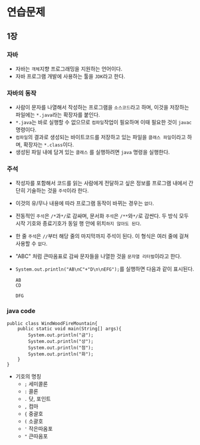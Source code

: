 # 연습문제
## 1장

### 자바
- 자바는 `객체`지향 프로그래밍을 지원하는 언어이다.
- 자바 프로그램 개발에 사용하는 툴을 `JDK`라고 한다.

### 자바의 동작
- 사람이 문자를 나열해서 작성하는 프로그램을 `소스코드`라고 하며, 이것을 저장하는 파일에는 `*.java`라는 확장자를 붙인다.
- `*.java`는 바로 실행할 수 없으므로 `컴파일`작업이 필요하며 이때 필요한 것이 `javac`명령이다.
- `컴파일`의 결과로 생성되는 바이트코드를 저장하고 있는 파일을 `클래스 파일`이라고 하며, 확장자는 `*.class`이다.
- 생성된 파일 내에 담겨 있는 `클래스` 를 실행하려면 `java` 명령을 실행한다.

### 주석
- 작성자를 포함해서 코드를 읽는 사람에게 전달하고 싶은 정보를 프로그램 내에서 간단히 기술하는 것을 `주석`이라 한다.
- 이것의 유/무나 내용에 따라 프로그램 동작이 바뀌는 경우는 `없다`.
- 전동적인 `주석`은 `/*`과`*/`로 감싸며, 문서화 `주석`은 `/**`와`*/`로 감싼다. 두 방식 모두 시작 기호와 종료기호가 동일 행 안에 위치`하지 않아도 된다`.
- 한 줄 `주석`은 `//`부터 해당 줄의 마지막까지 주석이 된다. 이 형식은 여러 줄에 걸쳐 사용할 수 `없다`.

- "ABC" 처럼 큰따옴표로 감싸 문자들을 나열한 것을 `문자열 리터럴`이라고 한다.

- `System.out.println("AB\nC"+"D\n\nEFG");`를 실행하면 다음과 같이 표시된다.
    ```
    AB
    CD

    DFG
    ```
### java code
```
public class WindWoodFireMountain{
    public static void main(String[] args){
        System.out.println("금");
        System.out.println("상");
        System.out.println("첨");
        System.out.println("화");
    }
}
```

- 기호의 명칭
    - `;` 세미콜론
    - `:` 콜론
    - `.` 닷, 포인트
    - `,` 컴마
    - `{` 중괄호
    - `(` 소괄호
    - `'` 작은따옴포
    - `"` 큰따옴포